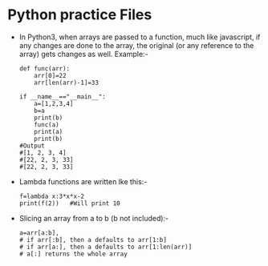 # Python practice Files

- In Python3, when arrays are passed to a function, much like javascript, if any changes are done to the array, the original (or any reference to the array) gets changes as well. Example:-
    
      def func(arr):
          arr[0]=22
          arr[len(arr)-1]=33

      if __name__=="__main__":
          a=[1,2,3,4]
          b=a
          print(b)
          func(a)
          print(a)
          print(b)
      #Output
      #[1, 2, 3, 4]
      #[22, 2, 3, 33]
      #[22, 2, 3, 33]
- Lambda functions are written lke this:-

      f=lambda x:3*x*x-2
      print(f(2))   #Will print 10
- Slicing an array from a to b (b not included):- 

      a=arr[a:b], 
      # if arr[:b], then a defaults to arr[1:b]
      # if arr[a:], then a defaults to arr[1:len(arr)]
      # a[:] returns the whole array
